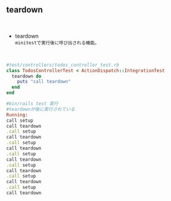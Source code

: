 ## teardown  
<br>

- teardown  
`minitestで実行後に呼び出される機能。`  
<br>

```rb
#test/controllers/todos_controller_test.rb
class TodosControllerTest < ActionDispatch::IntegrationTest
  teardown do
    puts "call teardown"
  end
end

#bin/rails test 実行
#teardownが後に実行されている
Running:
call setup
call teardown
.call setup
call teardown
.call setup
call teardown
.call setup
call teardown
.call setup
call teardown
.call setup
call teardown
.call setup
call teardown
```